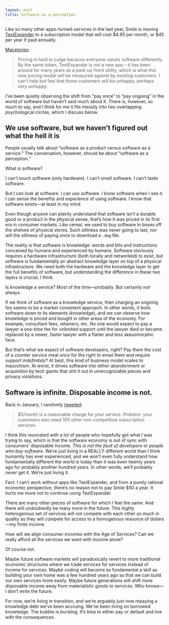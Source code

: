 ```yaml
---
layout: post
title: Software as a perception 
---
```


Like so many other apps-turned-services in the last year, Smile is moving [TextExpander](https://textexpander.com) to a subscription model that will cost $4.95 per month, or $45 per year if paid annually. 

[Macstories](https://www.macstories.net/reviews/textexpander-updates-focus-on-new-service/):

> Pricing is hard to judge because everyone values software differently. By the same token, TextExpander is not a new app – it has been around for many years as a paid-up-front utility, which is what this new pricing model will be measured against by existing customers. I can’t help but feel that those customers will be unhappy, perhaps *very unhappy*.

I’ve been quietly observing the shift from “pay once” to “pay ongoing” in the world of software but haven’t said much about it. There is, however, so much *to* say, and I think for me it fits messily into two overlapping psychological circles, which I discuss below.


## We use software, but we haven’t figured out what the hell it is

People usually talk about “software as a product versus software as a service.” The conversation, however, should be about “software as a perception.”

What *is* software?

I can’t touch software (only hardware). I can’t smell software. I can’t taste software. 

But I can *look* at software. I can *use* software. I know software when I see it. I can sense the benefits and experience of using software. I know that software exists—at least in my mind.

Even though anyone can plainly understand that software isn’t a durable good or a product in the physical sense, that’s how it was priced in its first era in consumer markets. Like cereal, we used to buy software in boxes off the shelves of physical stores. Such silliness was never going to last, nor will the silliness of paying once to download a `.dmg` file.

The reality is that software is knowledge: words and bits and instructions conceived by humans and experienced by humans. Software obviously requires a hardware infrastructure (both locally and networked) to exist, but software is fundamentally an abstract knowledge layer on top of a physical infrastructure. We need both the hardware and the knowledge layer to get the full benefits of software, but understanding the difference in these two layers is crucial, I think.

Is knowledge a service? Most of the time—probably. But certainly not always. 

If we think of software as a knowledge service, then charging an ongoing fee seems to be a market consistent approach. In other words, it boils software down to its elements (knowledge), and we can observe how knowledge is priced and bought in other areas of the economy. For example, consultant fees, retainers, etc. No one would expect to pay a lawyer a one-time fee for unlimited support until the lawyer died or became replaced by a newer, faster lawyer with a flatter and less skeuomorphic face. 

But that’s what we expect of software developers, right? Pay them the cost of a counter service meal *once* for the right to email them and require support *indefinitely*? At best, this kind of business model scales to masochism. At worst, it drives software into either abandonment or acquisition by tech giants that shit it out in unrecognizable pieces and privacy violations. 



## Software is infinite. Disposable income is not.

Back in January, I randomly [tweeted](https://twitter.com/eddie_smith/status/693575027300683776):

> $5/month is a reasonable charge for your service. Problem: your customers also need 100 other non-competitive subscription services.

I think this resonated with a lot of people who hopefully got what I was trying to say, which is that the software economy is out of sync with consumers’ disposable income. *This is not the fault of developers or people who buy software*. We’re just living in a REALLY different world than I think humanity has ever experienced, and we won’t even fully understand how fundamentally different the world is today than it was even twenty years ago for probably another hundred years. In other words, we’ll probably never get it. We’re just living it.

Fact: I can’t work without apps like TextExpander, and from a purely rational economic perspective, there’s no reason not to pay Smile $50 a year. It hurts me more *not* to continue using TextExpander.

There are many other pieces of software for which I feel the same. And there will undoubtedly be many more in the future. This highly heterogenous set of services will not compete with each other so much in quality as they will compete for access to a homogenous resource of dollars—my finite income.

How will we align consumer incomes with the Age of Services? Can we really afford all the services we want with income alone?

Of course not.

Maybe future software markets will paradoxically revert to more traditional economic structures where we trade services for services instead of income for services. Maybe coding will become as fundamental a skill as building your own home was a few hundred years ago so that we can build our own services more easily. Maybe future generations will shift more disposable income away from materialistic goods to services. Who knows—I don’t write the future.

For now, we’re living in transition, and we’re arguably just now repaying a knowledge debt we’ve been accruing. We’ve been living on borrowed knowledge. The bubble is bursting. It’s time to either pay or default and live with the consequences.



